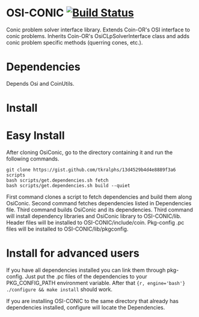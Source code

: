 OSI-CONIC [![Build Status](https://travis-ci.org/aykutbulut/OSI-CONIC.svg?branch=master)](https://travis-ci.org/aykutbulut/OSI-CONIC)
===


Conic problem solver interface library. Extends Coin-OR's OSI interface to conic problems. Inherits Coin-OR's OsiCLpSolverInterface class and adds conic problem specific methods (querring cones, etc.).

Dependencies
===
Depends Osi and CoinUtils.

Install
===

Easy Install
====
After cloning OsiConic, go to the directory containing it and run the following commands.
```{r, engine='bash', count_lines}
git clone https://gist.github.com/tkralphs/13d4529b4d4e8889f3a6 scripts
bash scripts/get.dependencies.sh fetch
bash scripts/get.dependencies.sh build --quiet
```
First command clones a script to fetch dependencies and build them along OsiConic. Second command fetches dependencies listed in Dependencies file. Third command builds OsiConic and its dependencies. Third command will install dependency libraries and OsiConic library to OSI-CONIC/lib. Header files will be installed to OSI-CONIC/include/coin. Pkg-config .pc files will be installed to OSI-CONIC/lib/pkgconfig.

Install for advanced users
====
If you have all dependencies installed you can link them through pkg-config. Just put the .pc files of the dependencies to your PKG_CONFIG_PATH environment variable. After that ```{r, engine='bash'} ./configure && make install``` should work.

If you are installing OSI-CONIC to the same directory that already has dependencies installed, configure will locate the Dependencies.
